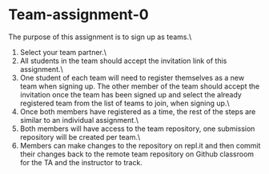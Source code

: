 # Team-assignment-0

The purpose of this assignment is to sign up as teams.\

1. Select your team partner.\
2. All students in the team should accept the invitation link of this assignment.\
3. One student of each team will need to register themselves as a new team when signing up. The other member of the team should accept the invitation once the team has been signed up and select the already registered team from the list of teams to join, when signing up.\
4. Once both members have registered as a time, the rest of the steps are similar to an individual assignment.\
5. Both members will have access to the team repository, one submission repository will be created per team.\
6. Members can make changes to the repository on repl.it and then commit their changes back to the remote team repository on Github classroom for the TA and the instructor to track.
